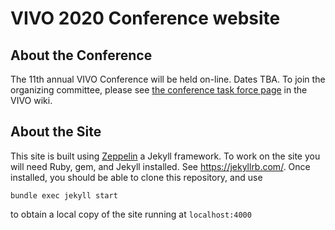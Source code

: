 # VIVO 2020 Conference website

## About the Conference

The 11th annual VIVO Conference will be held on-line.  Dates TBA.  To join the organizing committee, please see [the conference task force page](https://wiki.lyrasis.org/display/VIVO/VIVO+Conference+2020+Task+Force) in the VIVO wiki.

## About the Site

This site is built using [Zeppelin](https://github.com/gdg-x/zeppelin) a Jekyll framework.  To work on the site you will need Ruby, gem, and Jekyll installed.  See https://jekyllrb.com/.  Once installed, you should be able to clone this repository, and use

    bundle exec jekyll start
    
to obtain a local copy of the site running at `localhost:4000`
